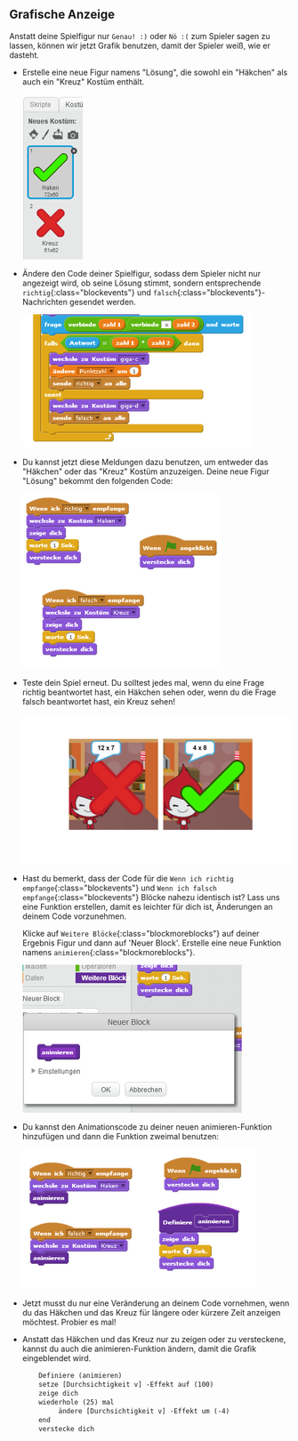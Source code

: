 ## Grafische Anzeige

Anstatt deine Spielfigur nur `Genau! :)` oder `Nö :(` zum Spieler sagen zu lassen, können wir jetzt Grafik benutzen, damit der Spieler weiß, wie er dasteht.

+ Erstelle eine neue Figur namens "Lösung", die sowohl ein "Häkchen" als auch ein "Kreuz" Kostüm enthält.
    
    ![screenshot](images/brain-result.png)

+ Ändere den Code deiner Spielfigur, sodass dem Spieler nicht nur angezeigt wird, ob seine Lösung stimmt, sondern entsprechende `richtig`{:class="blockevents"} und `falsch`{:class="blockevents"}-Nachrichten gesendet werden.
    
    ![screenshot](images/brain-broadcast-answer.png)

+ Du kannst jetzt diese Meldungen dazu benutzen, um entweder das "Häkchen" oder das "Kreuz" Kostüm anzuzeigen. Deine neue Figur "Lösung" bekommt den folgenden Code:
    
    ![screenshot](images/brain-show-answer.png)

+ Teste dein Spiel erneut. Du solltest jedes mal, wenn du eine Frage richtig beantwortet hast, ein Häkchen sehen oder, wenn du die Frage falsch beantwortet hast, ein Kreuz sehen!
    
    ![screenshot](images/brain-test-answer.png)

+ Hast du bemerkt, dass der Code für die `Wenn ich richtig empfange`{:class="blockevents"} und `Wenn ich falsch empfange`{:class="blockevents"} Blöcke nahezu identisch ist? Lass uns eine Funktion erstellen, damit es leichter für dich ist, Änderungen an deinem Code vorzunehmen.
    
    Klicke auf `Weitere Blöcke`{:class="blockmoreblocks"} auf deiner Ergebnis Figur und dann auf 'Neuer Block'. Erstelle eine neue Funktion namens `animieren`{:class="blockmoreblocks"}.
    
    ![screenshot](images/brain-animate-function.png)

+ Du kannst den Animationscode zu deiner neuen animieren-Funktion hinzufügen und dann die Funktion zweimal benutzen:
    
    ![screenshot](images/brain-use-function.png)

+ Jetzt musst du nur eine Veränderung an deinem Code vornehmen, wenn du das Häkchen und das Kreuz für längere oder kürzere Zeit anzeigen möchtest. Probier es mal!

+ Anstatt das Häkchen und das Kreuz nur zu zeigen oder zu versteckene, kannst du auch die animieren-Funktion ändern, damit die Grafik eingeblendet wird.
    
    ```blocks
        Definiere (animieren)
        setze [Durchsichtigkeit v] -Effekt auf (100)
        zeige dich
        wiederhole (25) mal 
             ändere [Durchsichtigkeit v] -Effekt um (-4)
        end
        verstecke dich
    ```